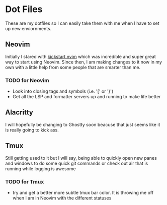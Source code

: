 # Dot Files

These are my dotfiles so I can easily take them with me when I have to set up new enviornments. 

## Neovim

Initially I stared with [kickstart.nvim](https://github.com/nvim-lua/kickstart.nvim) which was incredible and super great way to start using Neovim. 
Since then, I am making changes to it now in my own with a little help from some people that are smarter than me. 

### TODO for Neovim
- Look into closing tags and symbols (i.e. '[' or '}')
- Get all the LSP and formatter servers up and running to make life better

## Alacritty

I will hopefully be changing to Ghostty soon beacuse that just seems like it is really going to kick ass.

## Tmux

Still getting used to it but I will say,
being able to quickly open new panes and windows to do some 
quick git commands or check out air that is running while logging is awesome


### TODO for Tmux
- try and get a better more subtle tmux bar color. It is throwing me off when I am in Neovim with the different statuses
